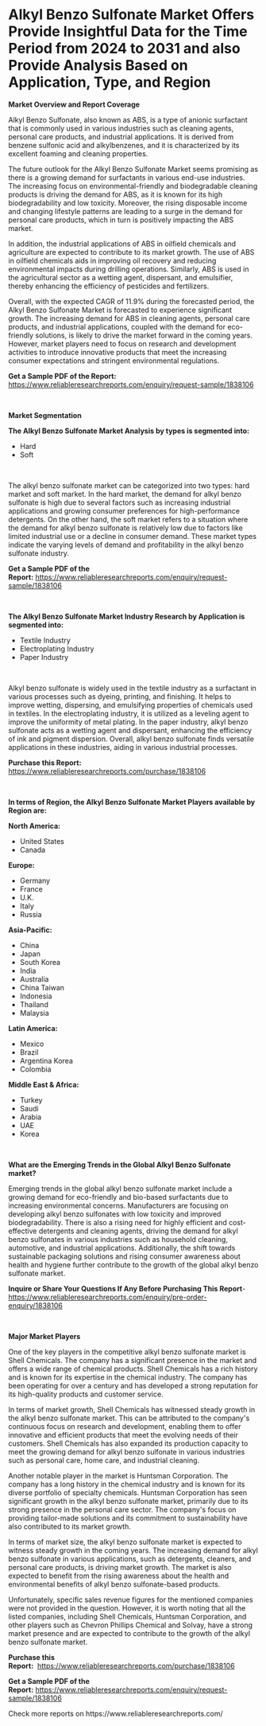 <p><h1>Alkyl Benzo Sulfonate Market Offers Provide Insightful Data for the Time Period from 2024 to 2031 and also Provide Analysis Based on Application, Type, and Region</h1></p><p><strong>Market Overview and Report Coverage</strong></p>
<p><p>Alkyl Benzo Sulfonate, also known as ABS, is a type of anionic surfactant that is commonly used in various industries such as cleaning agents, personal care products, and industrial applications. It is derived from benzene sulfonic acid and alkylbenzenes, and it is characterized by its excellent foaming and cleaning properties.</p><p>The future outlook for the Alkyl Benzo Sulfonate Market seems promising as there is a growing demand for surfactants in various end-use industries. The increasing focus on environmental-friendly and biodegradable cleaning products is driving the demand for ABS, as it is known for its high biodegradability and low toxicity. Moreover, the rising disposable income and changing lifestyle patterns are leading to a surge in the demand for personal care products, which in turn is positively impacting the ABS market.</p><p>In addition, the industrial applications of ABS in oilfield chemicals and agriculture are expected to contribute to its market growth. The use of ABS in oilfield chemicals aids in improving oil recovery and reducing environmental impacts during drilling operations. Similarly, ABS is used in the agricultural sector as a wetting agent, dispersant, and emulsifier, thereby enhancing the efficiency of pesticides and fertilizers.</p><p>Overall, with the expected CAGR of 11.9% during the forecasted period, the Alkyl Benzo Sulfonate Market is forecasted to experience significant growth. The increasing demand for ABS in cleaning agents, personal care products, and industrial applications, coupled with the demand for eco-friendly solutions, is likely to drive the market forward in the coming years. However, market players need to focus on research and development activities to introduce innovative products that meet the increasing consumer expectations and stringent environmental regulations.</p></p>
<p><strong>Get a Sample PDF of the Report:</strong> <a href="https://www.reliableresearchreports.com/enquiry/request-sample/1838106">https://www.reliableresearchreports.com/enquiry/request-sample/1838106</a></p>
<p>&nbsp;</p>
<p><strong>Market Segmentation</strong></p>
<p><strong>The Alkyl Benzo Sulfonate Market Analysis by types is segmented into:</strong></p>
<p><ul><li>Hard</li><li>Soft</li></ul></p>
<p>&nbsp;</p>
<p><p>The alkyl benzo sulfonate market can be categorized into two types: hard market and soft market. In the hard market, the demand for alkyl benzo sulfonate is high due to several factors such as increasing industrial applications and growing consumer preferences for high-performance detergents. On the other hand, the soft market refers to a situation where the demand for alkyl benzo sulfonate is relatively low due to factors like limited industrial use or a decline in consumer demand. These market types indicate the varying levels of demand and profitability in the alkyl benzo sulfonate industry.</p></p>
<p><strong>Get a Sample PDF of the Report:</strong>&nbsp;<a href="https://www.reliableresearchreports.com/enquiry/request-sample/1838106">https://www.reliableresearchreports.com/enquiry/request-sample/1838106</a></p>
<p>&nbsp;</p>
<p><strong>The Alkyl Benzo Sulfonate Market Industry Research by Application is segmented into:</strong></p>
<p><ul><li>Textile Industry</li><li>Electroplating Industry</li><li>Paper Industry</li></ul></p>
<p>&nbsp;</p>
<p><p>Alkyl benzo sulfonate is widely used in the textile industry as a surfactant in various processes such as dyeing, printing, and finishing. It helps to improve wetting, dispersing, and emulsifying properties of chemicals used in textiles. In the electroplating industry, it is utilized as a leveling agent to improve the uniformity of metal plating. In the paper industry, alkyl benzo sulfonate acts as a wetting agent and dispersant, enhancing the efficiency of ink and pigment dispersion. Overall, alkyl benzo sulfonate finds versatile applications in these industries, aiding in various industrial processes.</p></p>
<p><strong>Purchase this Report:</strong>&nbsp; <a href="https://www.reliableresearchreports.com/purchase/1838106">https://www.reliableresearchreports.com/purchase/1838106</a></p>
<p>&nbsp;</p>
<p><strong>In terms of Region, the Alkyl Benzo Sulfonate Market Players available by Region are:</strong></p>
<p>
    <p> <strong> North America: </strong>
        <ul>
            <li>United States</li>
            <li>Canada</li>
        </ul>
        </p> 
    <p> <strong> Europe: </strong>
        <ul>
            <li>Germany</li>
            <li>France</li>
            <li>U.K.</li>
            <li>Italy</li>
            <li>Russia</li>
        </ul>
        </p> 
    <p> <strong> Asia-Pacific: </strong>
        <ul>
            <li>China</li>
            <li>Japan</li>
            <li>South Korea</li>
            <li>India</li>
            <li>Australia</li>
            <li>China Taiwan</li>
            <li>Indonesia</li>
            <li>Thailand</li>
            <li>Malaysia</li>
        </ul>
        </p> 
    <p> <strong> Latin America: </strong>
        <ul>
            <li>Mexico</li>
            <li>Brazil</li>
            <li>Argentina Korea</li>
            <li>Colombia</li>
        </ul>
        </p> 
    <p> <strong> Middle East & Africa: </strong>
        <ul>
            <li>Turkey</li>
            <li>Saudi</li>
            <li>Arabia</li>
            <li>UAE</li>
            <li>Korea</li>
        </ul>
    </p>
    </p>
<p>&nbsp;</p>
<p><strong>What are the Emerging Trends in the Global Alkyl Benzo Sulfonate market?</strong></p>
<p><p>Emerging trends in the global alkyl benzo sulfonate market include a growing demand for eco-friendly and bio-based surfactants due to increasing environmental concerns. Manufacturers are focusing on developing alkyl benzo sulfonates with low toxicity and improved biodegradability. There is also a rising need for highly efficient and cost-effective detergents and cleaning agents, driving the demand for alkyl benzo sulfonates in various industries such as household cleaning, automotive, and industrial applications. Additionally, the shift towards sustainable packaging solutions and rising consumer awareness about health and hygiene further contribute to the growth of the global alkyl benzo sulfonate market.</p></p>
<p><strong>Inquire or Share Your Questions If Any Before Purchasing This Report</strong>- <a href="https://www.reliableresearchreports.com/enquiry/pre-order-enquiry/1838106">https://www.reliableresearchreports.com/enquiry/pre-order-enquiry/1838106</a></p>
<p>&nbsp;</p>
<p><strong>Major Market Players</strong></p>
<p><p>One of the key players in the competitive alkyl benzo sulfonate market is Shell Chemicals. The company has a significant presence in the market and offers a wide range of chemical products. Shell Chemicals has a rich history and is known for its expertise in the chemical industry. The company has been operating for over a century and has developed a strong reputation for its high-quality products and customer service.</p><p>In terms of market growth, Shell Chemicals has witnessed steady growth in the alkyl benzo sulfonate market. This can be attributed to the company's continuous focus on research and development, enabling them to offer innovative and efficient products that meet the evolving needs of their customers. Shell Chemicals has also expanded its production capacity to meet the growing demand for alkyl benzo sulfonate in various industries such as personal care, home care, and industrial cleaning.</p><p>Another notable player in the market is Huntsman Corporation. The company has a long history in the chemical industry and is known for its diverse portfolio of specialty chemicals. Huntsman Corporation has seen significant growth in the alkyl benzo sulfonate market, primarily due to its strong presence in the personal care sector. The company's focus on providing tailor-made solutions and its commitment to sustainability have also contributed to its market growth.</p><p>In terms of market size, the alkyl benzo sulfonate market is expected to witness steady growth in the coming years. The increasing demand for alkyl benzo sulfonate in various applications, such as detergents, cleaners, and personal care products, is driving market growth. The market is also expected to benefit from the rising awareness about the health and environmental benefits of alkyl benzo sulfonate-based products.</p><p>Unfortunately, specific sales revenue figures for the mentioned companies were not provided in the question. However, it is worth noting that all the listed companies, including Shell Chemicals, Huntsman Corporation, and other players such as Chevron Phillips Chemical and Solvay, have a strong market presence and are expected to contribute to the growth of the alkyl benzo sulfonate market.</p></p>
<p><strong>Purchase this Report:</strong>&nbsp;&nbsp;<a href="https://www.reliableresearchreports.com/purchase/1838106">https://www.reliableresearchreports.com/purchase/1838106</a></p>
<p></p>
<p><strong>Get a Sample PDF of the Report:</strong>&nbsp;<a href="https://www.reliableresearchreports.com/enquiry/request-sample/1838106">https://www.reliableresearchreports.com/enquiry/request-sample/1838106</a></p>
<p>Check more reports on https://www.reliableresearchreports.com/</p>